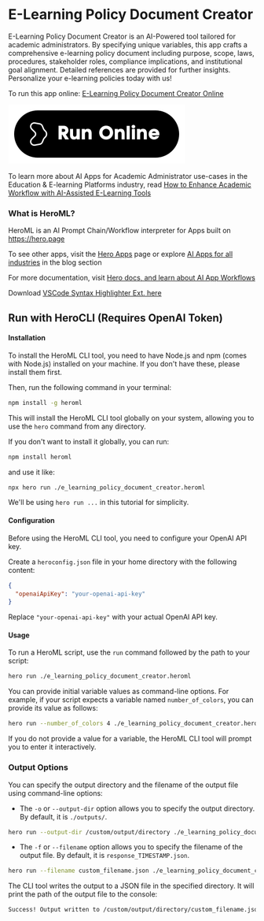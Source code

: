# E-Learning Policy Document Creator

E-Learning Policy Document Creator is an AI-Powered tool tailored for academic administrators. By specifying unique variables, this app crafts a comprehensive e-learning policy document including purpose, scope, laws, procedures, stakeholder roles, compliance implications, and institutional goal alignment. Detailed references are provided for further insights. Personalize your e-learning policies today with us!

To run this app online: [E-Learning Policy Document Creator Online](https://hero.page/app/e-learning-policy-document-creator-ai-powered-e-learning-policy-generator/dqUQkIIy78eQaTGdZfoy)

[![Run E-Learning Policy Document Creator Online](/assets/run.svg)](https://hero.page/app/e-learning-policy-document-creator-ai-powered-e-learning-policy-generator/dqUQkIIy78eQaTGdZfoy)

To learn more about AI Apps for Academic Administrator use-cases in the Education & E-learning Platforms industry, read [How to Enhance Academic Workflow with AI-Assisted E-Learning Tools](https://hero.page/blog/ai/education-and-e-learning-platforms/how-to-enhance-academic-workflow-with-ai-assisted-e-learning-tools/170853)

### What is HeroML?
HeroML is an AI Prompt Chain/Workflow interpreter for Apps built on https://hero.page 

To see other apps, visit the [Hero Apps](https://hero.page/apps) page or explore [AI Apps for all industries](https://hero.page/blog) in the blog section

For more documentation, visit [Hero docs, and learn about AI App Workflows](https://hero.page/tutorials/introduction-to-heroml)

Download [VSCode Syntax Highlighter Ext. here](https://marketplace.visualstudio.com/items?itemName=hero-page.heroml)

## Run with HeroCLI (Requires OpenAI Token)

#### Installation

To install the HeroML CLI tool, you need to have Node.js and npm (comes with Node.js) installed on your machine. If you don't have these, please install them first. 

Then, run the following command in your terminal:

```bash
npm install -g heroml
```

This will install the HeroML CLI tool globally on your system, allowing you to use the `hero` command from any directory.

If you don't want to install it globally, you can run:

```bash
npm install heroml
```

and use it like:

```bash
npx hero run ./e_learning_policy_document_creator.heroml
```

We'll be using `hero run ...` in this tutorial for simplicity.

#### Configuration

Before using the HeroML CLI tool, you need to configure your OpenAI API key. 

Create a `heroconfig.json` file in your home directory with the following content:

```json
{
  "openaiApiKey": "your-openai-api-key"
}
```

Replace `"your-openai-api-key"` with your actual OpenAI API key.

#### Usage

To run a HeroML script, use the `run` command followed by the path to your script:

```bash
hero run ./e_learning_policy_document_creator.heroml
```

You can provide initial variable values as command-line options. For example, if your script expects a variable named `number_of_colors`, you can provide its value as follows:

```bash
hero run --number_of_colors 4 ./e_learning_policy_document_creator.heroml
```

If you do not provide a value for a variable, the HeroML CLI tool will prompt you to enter it interactively.

### Output Options

You can specify the output directory and the filename of the output file using command-line options:

- The `-o` or `--output-dir` option allows you to specify the output directory. By default, it is `./outputs/`.

```bash
hero run --output-dir /custom/output/directory ./e_learning_policy_document_creator.heroml
```

- The `-f` or `--filename` option allows you to specify the filename of the output file. By default, it is `response_TIMESTAMP.json`.

```bash
hero run --filename custom_filename.json ./e_learning_policy_document_creator.heroml
```

The CLI tool writes the output to a JSON file in the specified directory. It will print the path of the output file to the console:

```bash
Success! Output written to /custom/output/directory/custom_filename.json
```

